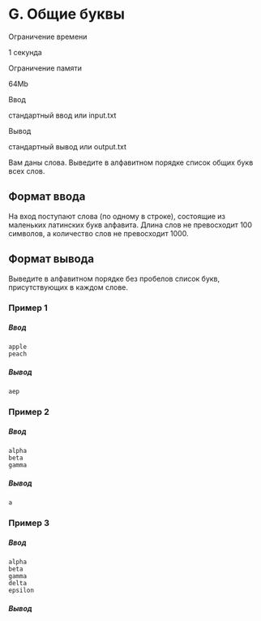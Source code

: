 G. Общие буквы
==============

Ограничение времени

1 секунда

Ограничение памяти

64Mb

Ввод

стандартный ввод или input.txt

Вывод

стандартный вывод или output.txt

Вам даны слова. Выведите в алфавитном порядке список общих букв всех слов.

Формат ввода
------------

На вход поступают слова (по одному в строке), состоящие из маленьких латинских букв алфавита. Длина слов не превосходит 100 символов, а количество слов не превосходит 1000.

Формат вывода
-------------

Выведите в алфавитном порядке без пробелов список букв, присутствующих в каждом слове.

### Пример 1

##### Ввод

```
apple
peach
```

##### Вывод

```
aep
```

### Пример 2

##### Ввод

```
alpha
beta
gamma
```

##### Вывод

```
a
```

### Пример 3

##### Ввод

```
alpha
beta
gamma
delta
epsilon
```

##### Вывод